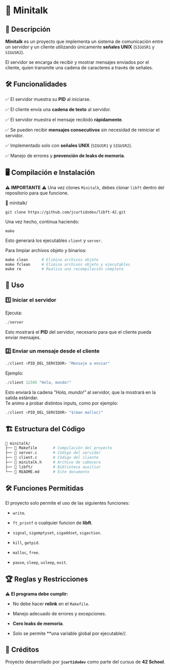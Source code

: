 # 📡 Minitalk
## 📌 Descripción
**Minitalk** es un proyecto que implementa un sistema de comunicación entre un servidor y un cliente utilizando únicamente **señales UNIX** (`SIGUSR1` y `SIGUSR2`).

El servidor se encarga de recibir y mostrar mensajes enviados por el cliente, quien transmite una cadena de caracteres a través de señales.

## 🛠️ Funcionalidades

✅ El servidor muestra su **PID** al iniciarse.

✅ El cliente envía una **cadena de texto** al servidor.

✅ El servidor muestra el mensaje recibido **rápidamente**.

✅ Se pueden recibir **mensajes consecutivos** sin necesidad de reiniciar el servidor.

✅ Implementado solo con **señales UNIX** (`SIGUSR1` y `SIGUSR2`).

✅ Manejo de errores y **prevención de leaks de memoria**.



## 🖥️ Compilación e Instalación
⚠️ **IMPORTANTE** ⚠️
Una vez clones `Minitalk`, debes clonar `libft` dentro del repositorio para que funcione.  


📂 minitalk/
```
git clone https://github.com/jcurtidodev/libft-42.git
```
Una vez hecho, continua haciendo:
```
make
```

Esto generará los ejecutables `client` y `server`.

Para limpiar archivos objeto y binarios:

```Makefile
make clean      # Elimina archivos objeto
make fclean     # Elimina archivos objeto y ejecutables
make re         # Realiza una recompilación completa
```

## 🚀 Uso

### 1️⃣ Iniciar el servidor

Ejecuta:
```C
./server
```
Esto mostrará el **PID** del servidor, necesario para que el cliente pueda enviar mensajes.

### 2️⃣ Enviar un mensaje desde el cliente
```C
./client <PID_DEL_SERVIDOR> "Mensaje a enviar"
```
Ejemplo:
```C
./client 12345 "Hola, mundo!"
```
Esto enviará la cadena _"Hola, mundo!"_ al servidor, que la mostrará en la salida estándar.  
Te animo a probar distintos inputs, como por ejemplo:
```C
./client <PID_DEL_SERVIDOR> "$(man malloc)"
```
## 🏗️ Estructura del Código
```Makefile
📂 minitalk/
├── 📜 Makefile       # Compilación del proyecto
├── 📜 server.c       # Código del servidor
├── 📜 client.c       # Código del cliente
├── 📜 minitalk.h     # Archivo de cabecera
├── 📂 libft/         # Biblioteca auxiliar
└── 📜 README.md      # Este documento
```
## 🛠️ Funciones Permitidas

El proyecto solo permite el uso de las siguientes funciones:

- `write`.

- `ft_printf` o cualquier funcion de **libft**.

- `signal`, `sigemptyset`, `sigaddset`, `sigaction`.

- `kill`, `getpid`.

- `malloc`, `free`.

- `pause`, `sleep`, `usleep`, `exit`.

## 🏆 Reglas y Restricciones

⚠️ **El programa debe cumplir:**

- No debe hacer **relink** en el `Makefile`.

- Manejo adecuado de errores y excepciones.

- **Cero leaks de memoria**.

- Solo se permite **una variable global por ejecutable//.

## 🤝 Créditos

Proyecto desarrollado por **`jcurtidodev`** como parte del cursus de **42 School**.
